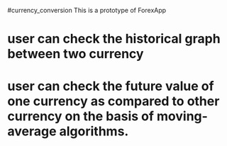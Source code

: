 #currency_conversion
This is a prototype of ForexApp

# user can check the historical graph between two currency
# user can check the future value of one currency as compared to other currency on the basis of moving-average algorithms.
